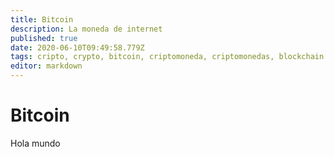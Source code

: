 ```yaml
---
title: Bitcoin
description: La moneda de internet
published: true
date: 2020-06-10T09:49:58.779Z
tags: cripto, crypto, bitcoin, criptomoneda, criptomonedas, blockchain
editor: markdown
---
```


# Bitcoin
Hola mundo